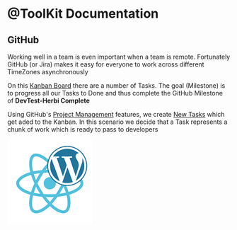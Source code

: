 # @ToolKit Documentation

## GitHub

Working well in a team is even important when a team is remote. Fortunately GitHub (or Jira) 
makes it easy for everyone to work across different TimeZones asynchronously 

On this [Kanban Board](https://github.com/listingslab-software/advicator/projects/1) there are a number of Tasks. The goal (Milestone) is to progress all our Tasks to Done and thus complete the GitHub Milestone of __DevTest-Herbi Complete__

Using GitHub's [Project Management](https://github.com/features/project-management/) features, we create [New Tasks](https://github.com/listingslab-software/advicator/issues/new/choose) which get aded to the Kanban. In this scenario we decide that a Task represents a chunk of work which is ready to pass to developers

![Listingslab @ToolKit](../png/react_wordpress.png)